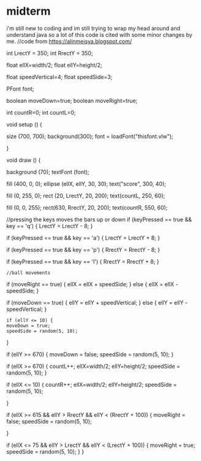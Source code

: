 # midterm
i'm still new to coding and im still trying to wrap my head around and understand java so a lot of this code is cited with some minor changes by me.
//code from https://alinmeisya.blogspot.com/

int LrectY = 350;
int RrectY = 350;

float ellX=width/2;
float ellY=height/2;

float speedVertical=4;
float speedSide=3;

PFont font;

boolean moveDown=true;
boolean moveRight=true;

int countR=0;
int countL=0;

void setup () {
  
  size (700, 700);
  background(300);
  font = loadFont("thisfont.vlw");
  
}

void draw () {
  
  background (70);
  textFont (font);
  
  fill (400, 0, 0);
  ellipse (ellX, ellY, 30, 30);
  text("score", 300, 40);
  
  fill (0, 255, 0);
  rect (20, LrectY, 20, 200);
  text(countL, 250, 60);
  
  fill (0, 0, 255);
  rect(630, RrectY, 20, 200);
  text(countR, 550, 60);

  //pressing the keys moves the bars up or down
  if (keyPressed == true && key == 'q') {
    LrectY = LrectY - 8;
  }
  
  if (keyPressed == true && key == 'a') {
    LrectY = LrectY + 8;
  }
  
  if (keyPressed == true && key == 'p') {
    RrectY = RrectY - 8;
  }
  
  if (keyPressed == true && key == 'l') {
    RrectY = RrectY + 8;
  }
    
    //ball movements   
   if (moveRight == true)
   {
     ellX = ellX + speedSide;
  }
  else {
    ellX = ellX - speedSide;
  }
  
  if (moveDown == true)
  {
    ellY = ellY + speedVertical;
  }
  else {
    ellY = ellY - speedVertical;
  }
  
    if (ellY <= 10) {
    moveDown = true;
    speedSide = random(5, 10);
  }
    
  if (ellY >= 670) {
    moveDown = false;
    speedSide = random(5, 10);
  }
    
  if (ellX >= 670) {
    countL++;
    ellX=width/2;
    ellY=height/2;
    speedSide = random(5, 10);
  }
    
  if (ellX <= 10) {
    countR++;
    ellX=width/2;
    ellY=height/2;
    speedSide = random(5, 10);

  }
    
  if (ellX >= 615 && ellY > RrectY && ellY < (RrectY + 100)) {
    moveRight = false;
    speedSide = random(5, 10);
      
  }
    
  if (ellX <= 75 && ellY > LrectY && ellY < (LrectY + 100)) {
    moveRight = true;
    speedSide = random(5, 10);
  }
}
    
    
    
    
    
